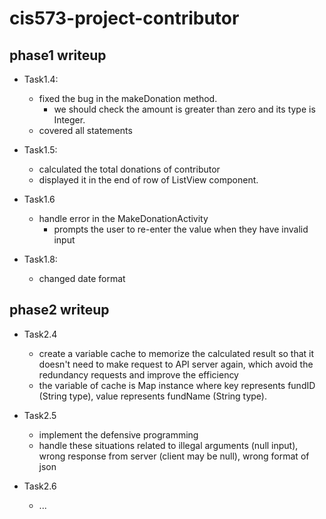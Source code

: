 # cis573-project-contributor

## phase1 writeup
- Task1.4: 
  - fixed the bug in the makeDonation method.
    - we should check the amount is greater than zero and its type is Integer.
  - covered all statements

- Task1.5: 
  - calculated the total donations of contributor 
  - displayed it in the end of row of ListView component.

- Task1.6
  - handle error in the MakeDonationActivity
    - prompts the user to re-enter the value when they have invalid input
     
- Task1.8:
  - changed date format

## phase2 writeup
- Task2.4
  - create a variable cache to memorize the calculated result so that it doesn't need to make request to API server again, which avoid the redundancy requests and improve the efficiency
  - the variable of cache is Map instance where key represents fundID (String type), value represents fundName (String type).

- Task2.5
  - implement the defensive programming 
  - handle these situations related to illegal arguments (null input), wrong response from server (client may be null), wrong format of json
  
- Task2.6
  - ...

